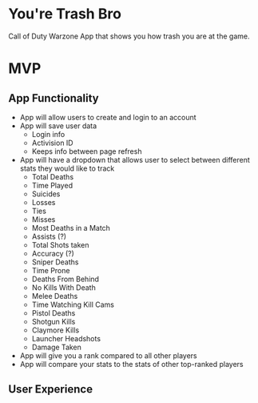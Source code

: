 # You're Trash Bro

Call of Duty Warzone App that shows you how trash you are at the game.

# MVP

## App Functionality

- App will allow users to create and login to an account
- App will save user data
  - Login info
  - Activision ID
  - Keeps info between page refresh
- App will have a dropdown that allows user to select between different stats they would like to track
  - Total Deaths
  - Time Played
  - Suicides
  - Losses
  - Ties
  - Misses
  - Most Deaths in a Match
  - Assists (?)
  - Total Shots taken
  - Accuracy (?)
  - Sniper Deaths
  - Time Prone
  - Deaths From Behind
  - No Kills With Death
  - Melee Deaths
  - Time Watching Kill Cams
  - Pistol Deaths
  - Shotgun Kills
  - Claymore Kills
  - Launcher Headshots
  - Damage Taken
- App will give you a rank compared to all other players
- App will compare your stats to the stats of other top-ranked players

## User Experience
